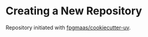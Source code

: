 # Creating a New Repository

Repository initiated with [fpgmaas/cookiecutter-uv](https://github.com/fpgmaas/cookiecutter-uv).
